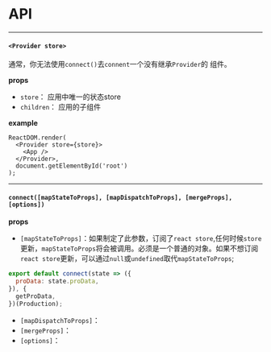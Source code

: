# API

<hr/>

#### `<Provider store>`

通常，你无法使用`connect()`去`connent`一个没有继承`Provider`的 组件。

**props**

* `store`： 应用中唯一的状态store
* `children`： 应用的子组件

**example**

```
ReactDOM.render(
  <Provider store={store}>
    <App />
  </Provider>,
  document.getElementById('root')
);
```
<hr/>

#### `connect([mapStateToProps], [mapDispatchToProps], [mergeProps], [options])`

**props**

* `[mapStateToProps]`：如果制定了此参数，订阅了`react store`,任何时候`store`更新，`mapStateToProps`将会被调用。必须是一个普通的对象。如果不想订阅`react store`更新，可以通过`null`或`undefined`取代`mapStateToProps`;
```js
export default connect(state => ({
  proData: state.proData,
}), {
  getProData, 
})(Production);
```
* `[mapDispatchToProps]`：
* `[mergeProps]`：
* `[options]`：





